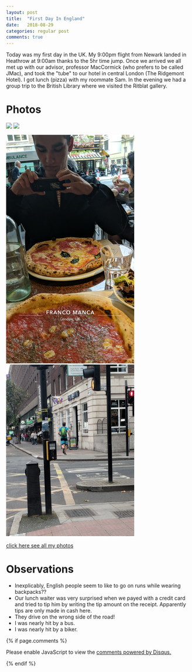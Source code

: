 ```yaml
---
layout: post
title:  "First Day In England"
date:   2018-08-29
categories: regular post
comments: true
---
```

Today was my first day in the UK. My 9:00pm flight from Newark landed in Heathrow at 9:00am thanks to the 5hr time jump. Once we arrived we all met up with our advisor, professor MacCormick (who prefers to be called JMac), and took the "tube" to our hotel in central London (The Ridgemont Hotel). I got lunch (pizza) with my roommate Sam. In the evening we had a group trip to the British Library where we visited the Ritblat gallery.   

# Photos
<p float="left">
  <img src="/images/hotel_view.jpg" width="350"/>
  <img src="/images/hotel_room.jpg" width="350"/>  
</p>   

<p float="left">
  <img src="/images/pizza.jpg" width="350"/>
  <img src="/images/running_backpack.jpg" width="350"/>  
</p>   


<a href="https://photos.app.goo.gl/V9RtYEx7FEDxkNCD7">click here see all my photos</a>

# Observations
* Inexplicably, English people seem to like to go on runs while wearing backpacks??
* Our lunch waiter was very surprised when we payed with a credit card and tried to tip him by writing the tip amount on the receipt. Apparently tips are only made in cash here.
* They drive on the wrong side of the road!
* I was nearly hit by a bus.
* I was nearly hit by a biker.


{% if page.comments %}

<div id="disqus_thread"></div>
<script>

/**
*  RECOMMENDED CONFIGURATION VARIABLES: EDIT AND UNCOMMENT THE SECTION BELOW TO INSERT DYNAMIC VALUES FROM YOUR PLATFORM OR CMS.
*  LEARN WHY DEFINING THESE VARIABLES IS IMPORTANT: https://disqus.com/admin/universalcode/#configuration-variables*/
/*
var disqus_config = function () {
this.page.url = PAGE_URL;  // Replace PAGE_URL with your page's canonical URL variable
this.page.identifier = PAGE_IDENTIFIER; // Replace PAGE_IDENTIFIER with your page's unique identifier variable
};
*/
(function() { // DON'T EDIT BELOW THIS LINE
var d = document, s = d.createElement('script');
s.src = 'https://noahhi-github-io.disqus.com/embed.js';
s.setAttribute('data-timestamp', +new Date());
(d.head || d.body).appendChild(s);
})();
</script>
<noscript>Please enable JavaScript to view the <a href="https://disqus.com/?ref_noscript">comments powered by Disqus.</a></noscript>

{% endif %}
